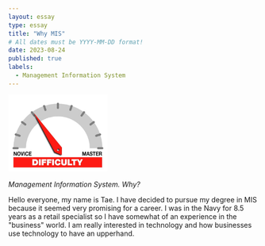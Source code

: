 ```yaml
---
layout: essay
type: essay
title: "Why MIS"
# All dates must be YYYY-MM-DD format!
date: 2023-08-24
published: true
labels:
  - Management Information System
---
```


<img width="200px" class="rounded float-start pe-4" src="../img/difficulty/degree_difficulty.jpg">

*Management Information System. Why?*

Hello everyone, my name is Tae. I have decided to pursue my degree in MIS because it seemed very promising for a career. I was in the Navy for 8.5 years as a retail specialist so I have somewhat of an experience in the "business" world. I am really interested in technology and how businesses use technology to have an upperhand. 


